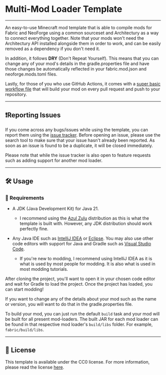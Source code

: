 # Multi-Mod Loader Template

---

An easy-to-use Minecraft mod template that is able to compile mods for Fabric and NeoForge using a common sourceset and Architectury as a way to connect everything together. Note that your mods won't need the Architectury API installed alongside them in order to work, and can be easily removed as a dependency if you don't need it.

In addition, it follows **DRY** (Don't Repeat Yourself). This means that you can change any of your mod's details in the gradle.properties file and have those changes be automatically reflected in your fabric.mod.json and neoforge.mods.toml files.

Lastly, for those of you who use GitHub Actions, it comes with a [super basic workflow file](https://github.com/Ayydxn/Multi-ModLoaderTemplate/blob/master/.github/workflows/build.yml) that will build your mod on every pull request and push to your repository.

---

## ❗Reporting Issues

If you come across any bugs/issues while using the template, you can report them using the [issue tracker](https://github.com/Ayydxn/Multi-ModLoaderTemplate/issues). Before opening an issue, please use the search tool to make sure that your issue hasn't already been reported. As soon as an issue is found to be a duplicate, it will be closed immediately.

Please note that while the issue tracker is also open to feature requests such as adding support for another mod loader.

---

## 🛠️ Usage

### 📃 Requirements

- A JDK (Java Development Kit) for Java 21.
  - I recommend using the [Azul Zulu]() distribution as this is what the template is built with. However, any JDK distribution should work perfectly fine.

- Any Java IDE such as [IntelliJ IDEA](https://www.jetbrains.com/idea/) or [Eclipse](https://www.eclipse.org/ide/). You may also use other code editors with support for Java and Gradle such as [Visual Studio Code](https://code.visualstudio.com/).
  - If you're new to modding, I recommend using IntelliJ IDEA as it is what is used by most people for modding. It is also what is used in most modding tutorials.

After cloning the project, you'll want to open it in your chosen code editor and wait for Gradle to load the project. Once the project has loaded, you can start modding!

If you want to change any of the details about your mod such as the name or version, you will want to do that in the gradle.properties file. 

To build your mod, you can just run the default `build` task and your mod will be built for all present mod-loaders. The built JAR for each mod loader can be found in that respective mod loader's `build/libs` folder. For example, `fabric/build/libs`.

---

## 📄 License

This template is available under the CC0 license. For more information, please read the license [here](). 